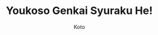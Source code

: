 --- 
slug: "youkoso-genkai-syuraku-he"
title: "Youkoso Genkai Syuraku He!"
publishdate: "2018-12-28"
src: "https://365manga.net/manga/youkoso-genkai-syuraku-he"
author: "Koto"
image: "https://data.365manga.net/images/thumbnails/32644-youkoso-genkai-syuraku-he.jpg"
tags: ["Comedy","Seinen","Slice of life","Supernatural"]
chapters: ["Chapter 1"]
chapterlinks: ["https://365manga.net/youkoso-genkai-syuraku-he/chapter-1.html"]
description: "Kamiyama village is considered a 'ghost town', with an ever declining population. However, the mythical creatures known as 'genjuu' who live there aren't counted towards the population total. The human girl Akane gets forced into the role of the Kamiyama village Public Outreach Committee president. Along with the help of a minotaur, a cyclops, a phoenix, and more, she's tasked with revitalizing the village. Follow the struggles of the beautiful genjuu girls straight from the mind of the up-and-coming mangaka, Koto!"
---